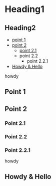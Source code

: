 # Heading1

## Heading2

- [point 1](#point-1)
- [point 2](#point-2)
  - [point 2.1](#point-2.1)
  - point 2.2
    - point 2.2.1
- [Howdy & Hello](#howdy--hello) 

howdy

## Point 1

## Point 2

### Point 2.1


### Point 2.2


### Point 2.2.1
howdy

## Howdy & Hello
